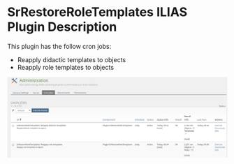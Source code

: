 # SrRestoreRoleTemplates ILIAS Plugin Description

This plugin has the follow cron jobs:

- Reapply didactic templates to objects
- Reapply role templates to objects

![Cron jobs](./images/cron_jobs.png)
